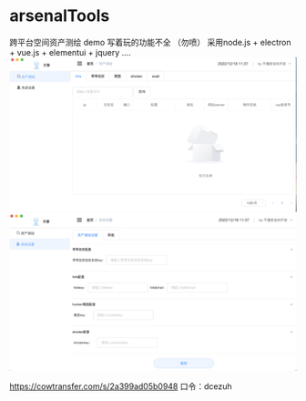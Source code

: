 # arsenalTools
跨平台空间资产测绘 demo
写着玩的功能不全 （勿喷）
采用node.js + electron + vue.js  + elementui + jquery ....
<img src="./info/info1.png">
<img src="./info/info2.png">

https://cowtransfer.com/s/2a399ad05b0948 
口令：dcezuh